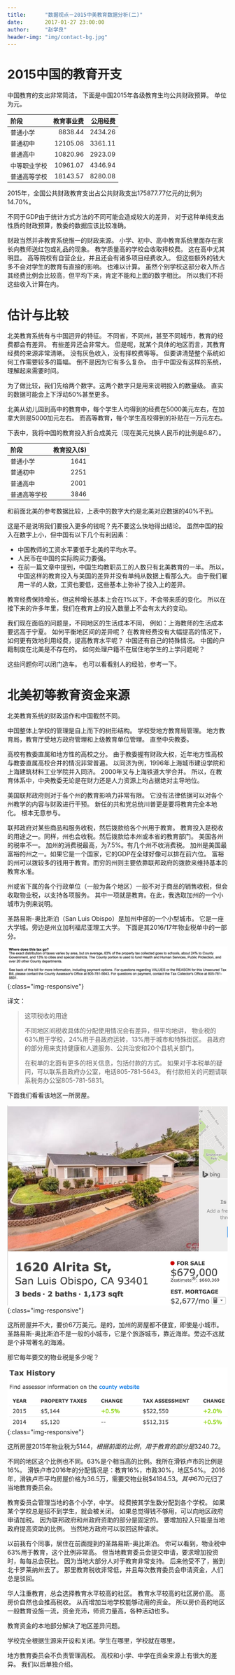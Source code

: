 ```yaml
---
title:      "数据视点－2015中美教育数据分析(二)"
date:       2017-01-27 23:00:00
author:     "赵学良"
header-img: "img/contact-bg.jpg"
---
```


# 2015中国的教育开支

中国教育的支出非常简洁。
下面是中国2015年各级教育生均公共财政预算。
单位为元。

| 阶段 | 教育事业费 | 公用经费 | 
|:--------- | ------:| ------:|
| 普通小学 | 8838.44 | 2434.26 |
| 普通初中 | 12105.08 | 3361.11 |
| 普通高中 | 10820.96 | 2923.09 |
| 中等职业学校 | 10961.07 | 4346.94 |
| 普通高等学校 | 18143.57 | 8280.08 |

2015年，全国公共财政教育支出占公共财政支出175877.77亿元的比例为14.70%。

不同于GDP由于统计方式方法的不同可能会造成较大的差异，
对于这种单纯支出性质的财政预算，教委的数据应该比较准确。

财政当然并非教育系统惟一的财政来源。
小学、初中、高中教育系统里面存在家长向教师送红包或礼品的现象。
教学质量高的学校会收取择校费。
这在高中尤其明显。
高等院校有自营企业，并且还会有诸多项目经费收入。
但这些额外的钱大多不会对学生的教育有直接的影响。
也难以计算。
虽然个别学校这部分收入所占其经费比例会比较高，但平均下来，肯定不能和上面的数字相比。
所以我们不将这些收入计算在内。

# 估计与比较

北美教育系统有与中国迥异的特征。
不同省，不同州，甚至不同城市，教育的经费都会有差异。
有些差异还会非常大。
但是呢，就某个具体的地区而言，其教育经费的来源非常清晰。
没有灰色收入，没有择校费等等。
但要讲清楚整个系统如何工作需要较多的篇幅。
倒不是因为它有多么复杂。
由于中国没有这样的系统，理解起来需要时间。

为了做比较，我们先给两个数字。这两个数字只是用来说明投入的数量级。
直实的数据可能会上下浮动50%甚至更多。

北美从幼儿园到高中的教育中，每个学生人均得到的经费在5000美元左右，在加拿大则是5000加元左右。
而高等教育，每个学生高校得到的补贴在一万元左右。

下表中，我将中国的教育投入折合成美元（现在美元兑换人民币的比例是6.87）。

| 阶段 | 教育投入($) | 
|:--------- | ------:|
| 普通小学 | 1641 |
| 普通初中 | 2251 |
| 普通高中 | 2001 |
| 普通高等学校 | 3846 |

和前面北美的参考数据比较，上表中的数字大约是北美对应数据的40%不到。

这是不是说明我们要投入更多的钱呢？先不要这么快地得出结论。
虽然中国的投入在数字上小，但中国有以下几个有利因素：
- 中国教师的工资水平要低于北美的平均水平。
- 人民币在中国的实际购买力要强。
- 在前一篇文章中提到，中国生均教职员工的人数只有北美教育的一半。
所以，中国这样的教育投入与美国的差异并没有单纯从数据上看那么大。
由于我们雇用一半的人数，工资也要低，这些基本上弥补了投入上的差异。

教育经费保持增长，但这种增长基本上会在1%以下，不会带来质的变化。
所以在接下来的许多年里，我们在教育上的投入数量上不会有太大的变动。

我们现在面临的问题是，不同地区的生活成本不同，
例如：上海教师的生活成本要远高于宁夏。
如何平衡地区间的差异呢？
在教育经费没有大幅提高的情况下，如何更有效地利用经费，提高教育水平呢？
中国还有自己的特殊情况。
中国的户籍制度在北美是不存在的。
如何处理户籍不在居住地学生的上学问题呢？

这些问题你可以闭门造车。
也可以看看别人的经验，参考一下。

# 北美初等教育资金来源

北美教育系统的财政运作和中国截然不同。

中国整体上学校的管理是自上而下的树形结构。
学校受地方教育局管理。
地方教育局，教育厅受地方政府管理和上级教育单位管理。
直至中央教委。

高校有教委直属和地方性的高校之分。
由于教委握有财政大权，近年地方性高校与教委直属高校合并的情况非常普遍。
以同济为例，1996年上海城市建设学院和上海建筑材料工业学院并入同济。
2000年又与上海铁道大学合并。
所以，在教育体系中，中央教委无论是在财力还是人力资源上均占据绝对主导地位。

美国联邦政府则对于各个州的教育影响力非常有限。
它没有法律依据可以对各个州教学的内容与财政进行干预。
新任的共和党总统川普更是要将教育完全本地化。
根本无意参与。

联邦政府对某些商品和服务收税，然后拨款给各个州用于教育。
教育投入是税收的用途之一。同样，州也会收税。然后拨款给本州或本省的教育部门。
美国各州的税率不一。
加州的消费税最高，为7.5%。有几个州不收消费税。
加州是美国最富裕的州之一。如果它是一个国家，它的GDP在全球好像可以排在前六位。
富裕的州可以拨较多的钱用于教育。而穷的州则主要依靠联邦政府的拨款来维持基本的教育水准。


州或省下属的各个行政单位（一般为各个地区）一般不对于商品的销售收税，但会收取物业税，以支持各项服务。
其中一项就是教育。在此，我选取加州的一个小城市为例来说明。

圣路易斯-奥比斯泊（San Luis Obispo）是加州中部的一个小型城市。
它是一座大学城。旁边是州立加利福尼亚理工大学。
下面是其2016/17年物业税单中的一部分。

![SLO Tax 2016/17](/assets/img/SLOTaxAllocations.png){:class="img-responsive"}

译文：

> 这项税收的用途
> 
> 不同地区间税收具体的分配使用情况会有差异，但平均地讲，
> 物业税的63%用于学校，24%用于县政府运转，13%用于城市和特殊街区。
> 县政府的部分用来支持健康和人道服务、公共治安和20个县机关部门。
> 
> 在税单的北面有更多的相关信息，包括付款的方式。
> 如果对于本税单的疑问，可以联系县政府办公室，电话805-781-5643。
> 有付款相关的问题请联系税务办公室805-781-5831。

下面我们看看该地区一所房屋。

![SLO Sample House](/assets/img/SLOSampleHouse.png){:class="img-responsive"}

这所房屋并不大，要价67万美元。是的，加州的房屋都不便宜，即使是小城市。
圣路易斯-奥比斯泊不是一般的小城市，它是个旅游城市，靠近海岸。旁边不远就是个非常著名的海滩。

那它每年要交的物业税是多少呢？

![SLO Sample House Tax](/assets/img/SLOSampleHouseTax.png){:class="img-responsive"}

这所房屋2015年物业税为$5144，根据前面的比例，用于教育的部分是$3240.72。

不同的地区这个比例也不同。63%是个相当高的比例。我所在滑铁卢市的比例是16%。
滑铁卢市2016年的分配情况是：教育16%，市政30%，地区54%。
2016年，滑铁卢市平均房屋价格为36.5万，需要交物业税$$4184.53。
其中$670元归了当地教育委员会。

教育委员会管理当地的各个小学，中学。
经费按其学生数分配到各个学校。
如果某个学校总是招不到学生，就会被关闭。
如果总觉得钱不够用，可以向地区政府申请加税。
因为联邦政府和州政府资助的部分是固定的。
要增加投入只能是当地政府提高资助的比例。
当然地方政府可以驳回这种请求。

以前我有个同事，居住在前面提到的圣路易斯-奥比斯泊。
你可以看到，物业税中63%用于教育，这个比例非常高。
但当地教育委员会提交申请，要求增加投资时，每每总会获批。
因为当地大部分人对于教育非常支持。
后来他受不了，搬到北卡罗莱纳州去了。
那里教育税收非常低，并且每次教育委员会申请资金，人们总是驳回。

华人注重教育，总会选择教育水平较高的社区。
教育水平较高的社区房价高。
高房价自然也会推高税收。
从而增加当地学校能够动用的资金。
所以房价高的地区一般教育设施一流，资金充沛，师资力量高，各种活动也多。

教育资金的本地部分解决了地区差异问题。

学校完全根据生源来开设和关闭。学生在哪里，学校就在哪里。

地方教育委员会不负责管理高校。
高校和小学、中学在资金来源上有很大的差异。
我们以后单独介绍。



